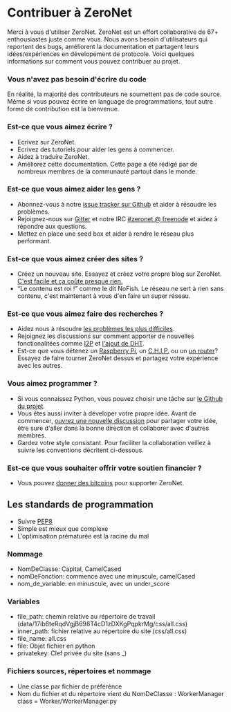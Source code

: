 # Contribuer à ZeroNet

Merci à vous d'utiliser ZeroNet. ZeroNet est un effort collaborative de 67+ enthousiastes juste comme vous. Nous avons besoin d'utilisateurs qui reportent des bugs, améliorent la documentation et partagent leurs idées/expériences en dévelopement de protocole. Voici quelques informations sur comment vous pouvez contribuer au projet.


### Vous n'avez pas besoin d'écrire du code

En réalité, la majorité des contributeurs ne soumettent pas de code source. Même si vous pouvez écrire en language de programmations, tout autre forme de contribution est la bienvenue.

### Est-ce que vous aimez écrire ?

- Ecrivez sur ZeroNet.
- Ecrivez des tutoriels pour aider les gens à commencer.
- Aidez à traduire ZeroNet.
- Améliorez cette documentation. Cette page a été rédigé par de nombreux membres de la communauté partout dans le monde.

### Est-ce que vous aimez aider les gens ?

- Abonnez-vous à notre [issue tracker sur Github](https://github.com/HelloZeroNet/ZeroNet/issues) et aider à résoudre les problèmes.
- Rejoignez-nous sur [Gitter](https://gitter.im/HelloZeroNet/ZeroNet) et notre IRC [#zeronet @ freenode](https://kiwiirc.com/client/irc.freenode.net/zeronet) et aidez à répondre aux questions.
- Mettez en place une seed box et aider à rendre le réseau plus performant.

### Est-ce que vous aimez créer des sites ?

- Créez un nouveau site. Essayez et créez votre propre blog sur ZeroNet. [C'est facile et ça coûte presque rien.](../using_zeronet/create_new_site.md)
- “Le contenu est roi !” comme le dit NoFish. Le réseau ne sert à rien sans contenu, c'est maintenant à vous d'en faire un super réseau.

### Est-ce que vous aimez faire des recherches ?

- Aidez nous à résoudre [les problèmes les plus difficiles](https://github.com/HelloZeroNet/ZeroNet/labels/help%20wanted).
- Rejoignez les discussions sur comment apporter de nouvelles fonctionalitées comme [I2P](https://github.com/HelloZeroNet/ZeroNet/issues/45) et [l'ajout de DHT](https://github.com/HelloZeroNet/ZeroNet/issues/57).
- Est-ce que vous détenez un [Raspberry Pi](https://github.com/HelloZeroNet/ZeroNet#linux-terminal), un [C.H.I.P.](http://127.0.0.1:43110/Blog.ZeroNetwork.bit/?Post:94:Running+ZeroNet+on+a+$9%C2%A0computer) ou un [un router](https://github.com/HelloZeroNet/ZeroNet/issues/783)?
Essayez de faire tourner ZeroNet dessus et partagez votre expérience avec les autres.

### Vous aimez programmer ?

- Si vous connaissez Python, vous pouvez choisir une tâche sur [le Github du projet](https://github.com/HelloZeroNet/ZeroNet/issues).
- Vous êtes aussi inviter à déveloper votre propre idée. Avant de commencer, [ouvrez une nouvelle discussion](https://github.com/HelloZeroNet/ZeroNet/issues/new) pour partager votre idée, être sure d'aller dans la bonne direction et collaborer avec d'autres membres.
- Gardez votre style consistant. Pour faciliter la collaboration veillez à suivre les conventions décritent ci-dessous.

### Est-ce que vous souhaiter offrir votre soutien financier ?

- Vous pouvez [donner des bitcoins](donate.md) pour supporter ZeroNet.


## Les standards de programmation

 - Suivre [PEP8](https://www.python.org/dev/peps/pep-0008/)
 - Simple est mieux que complexe
 - L'optimisation prématurée est la racine du mal

### Nommage
 - NomDeClasse: Capital, CamelCased
 - nomDeFonction: commence avec une minuscule, camelCased
 - nom_de_variable: en minuscule, avec un under_score

### Variables
 - file_path: chemin relative au répertoire de travail (data/17ib6teRqdVgjB698T4cD1zDXKgPqpkrMg/css/all.css)
 - inner_path: fichier relative au répertoire du site (css/all.css)
 - file_name: all.css
 - file: Objet fichier en python
 - privatekey: Clef privée du site (sans _)

### Fichiers sources, répertoires et nommage
 - Une classe par fichier de préférénce
 - Nom du fichier et du répertoire vient du NomDeClasse :
  WorkerManager class = Worker/WorkerManager.py
